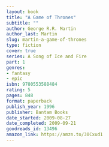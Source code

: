 ```yaml
---
layout: book
title: "A Game of Thrones"
subtitle: ""
author: George R.R. Martin
author_last: Martin
slug: martin-a-game-of-thrones
type: fiction
cover: true
series: A Song of Ice and Fire
part: 1
genres:
- fantasy
- epic
isbn: 9780553588484
rating: 5
pages: 848
format: paperback
publish_year: 1996
publisher: Bantam Books
date_started: 2009-08-27
date_completed: 2009-09-21
goodreads_id: 13496
amazon_link: https://amzn.to/30Cxud1
---
```

